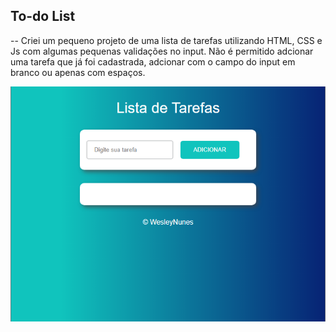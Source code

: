 ## To-do List

-- Criei um pequeno projeto de uma lista de tarefas utilizando HTML, CSS e Js com algumas pequenas validações no input.
Não é permitido adcionar uma tarefa que já foi cadastrada, adcionar com o campo do input em branco ou apenas com espaços.

<img src="./Projeto_finalizado.png">

